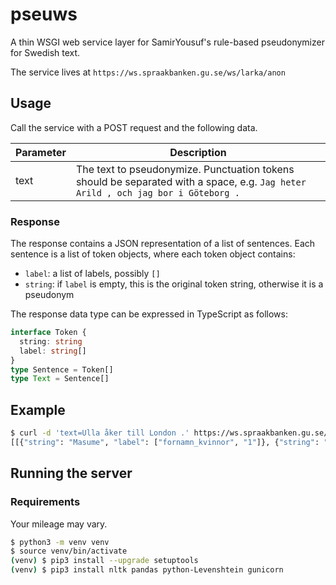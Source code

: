 pseuws
===

A thin WSGI web service layer for SamirYousuf's rule-based pseudonymizer for Swedish text.

The service lives at `https://ws.spraakbanken.gu.se/ws/larka/anon`

Usage
---

Call the service with a POST request and the following data.

| Parameter | Description |
| --- | --- |
| text | The text to pseudonymize. Punctuation tokens should be separated with a space, e.g. ``Jag heter Arild , och jag bor i Göteborg .``

### Response

The response contains a JSON representation of a list of sentences. Each sentence is a list of token objects, where each token object contains:
- `label`: a list of labels, possibly `[]`
- `string`: if `label` is empty, this is the original token string, otherwise it is a pseudonym

The response data type can be expressed in TypeScript as follows:

```typescript
interface Token {
  string: string
  label: string[]
}
type Sentence = Token[]
type Text = Sentence[]
```

Example
---

```sh
$ curl -d 'text=Ulla åker till London .' https://ws.spraakbanken.gu.se/ws/larka/anon
[[{"string": "Masume", "label": ["fornamn_kvinnor", "1"]}, {"string": "\u00e5ker", "label": []}, {"string": "till", "label": []}, {"string": "Araguan\u00e3", "label": ["city_name", "1"]}, {"string": ".", "label": []}]]
```

Running the server
---

### Requirements

Your mileage may vary.

```sh
$ python3 -m venv venv
$ source venv/bin/activate
(venv) $ pip3 install --upgrade setuptools
(venv) $ pip3 install nltk pandas python-Levenshtein gunicorn
```
